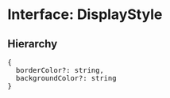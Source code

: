# Interface: DisplayStyle

## Hierarchy

<Hierarchy
  :extend="{name: 'UINodeStyle', link: './ui-node-style'}"
/>

<pre>
{
  borderColor?: string,
  backgroundColor?: string
}
</pre>
